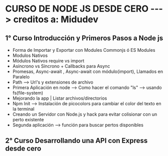 # CURSO DE NODE JS DESDE CERO ---> creditos a: Midudev

## 1° Curso Introducción y Primeros Pasos a Node js
  - Forma de Importar y Exportar con Modules Commonjs ó ES Modules
  - Modulos Nativos
  - Módulos Nativos require vs import
  - Asíncrono vs Síncrono + Callbacks para Async
  - Promesas, Async-await , Async-await con módulo(import), Llamados en Paralelo
  - Path --> Url's y extensiones de archivo
  - Primera Aplicación en node --> Como hacer el comando "ls" --> usando fs(file-system)
  - Mejorando la app | Listar archivos/directorios
  - Npm Init --> Instalación de picocolors para cambiar el color del texto en la terminal
  - Creando un Servidor con Node.js y hack para evitar colisionar con un perto existente
  - Segunda aplicación --> función para buscar pertos disponibles

## 2° Curso Desarrollando una API con Express desde cero
